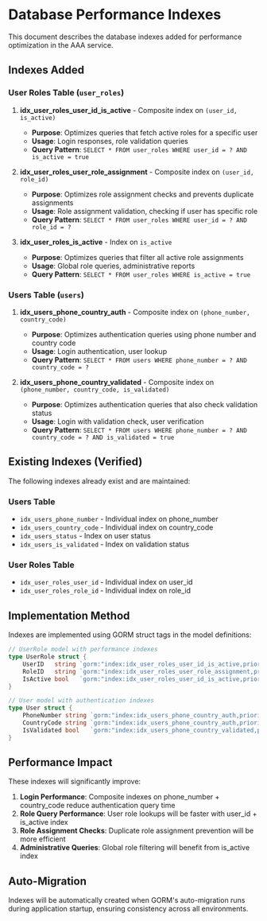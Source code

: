 # Database Performance Indexes

This document describes the database indexes added for performance optimization in the AAA service.

## Indexes Added

### User Roles Table (`user_roles`)

1. **idx_user_roles_user_id_is_active** - Composite index on `(user_id, is_active)`

   - **Purpose**: Optimizes queries that fetch active roles for a specific user
   - **Usage**: Login responses, role validation queries
   - **Query Pattern**: `SELECT * FROM user_roles WHERE user_id = ? AND is_active = true`

2. **idx_user_roles_user_role_assignment** - Composite index on `(user_id, role_id)`

   - **Purpose**: Optimizes role assignment checks and prevents duplicate assignments
   - **Usage**: Role assignment validation, checking if user has specific role
   - **Query Pattern**: `SELECT * FROM user_roles WHERE user_id = ? AND role_id = ?`

3. **idx_user_roles_is_active** - Index on `is_active`
   - **Purpose**: Optimizes queries that filter all active role assignments
   - **Usage**: Global role queries, administrative reports
   - **Query Pattern**: `SELECT * FROM user_roles WHERE is_active = true`

### Users Table (`users`)

1. **idx_users_phone_country_auth** - Composite index on `(phone_number, country_code)`

   - **Purpose**: Optimizes authentication queries using phone number and country code
   - **Usage**: Login authentication, user lookup
   - **Query Pattern**: `SELECT * FROM users WHERE phone_number = ? AND country_code = ?`

2. **idx_users_phone_country_validated** - Composite index on `(phone_number, country_code, is_validated)`
   - **Purpose**: Optimizes authentication queries that also check validation status
   - **Usage**: Login with validation check, user verification
   - **Query Pattern**: `SELECT * FROM users WHERE phone_number = ? AND country_code = ? AND is_validated = true`

## Existing Indexes (Verified)

The following indexes already exist and are maintained:

### Users Table

- `idx_users_phone_number` - Individual index on phone_number
- `idx_users_country_code` - Individual index on country_code
- `idx_users_status` - Index on user status
- `idx_users_is_validated` - Index on validation status

### User Roles Table

- `idx_user_roles_user_id` - Individual index on user_id
- `idx_user_roles_role_id` - Individual index on role_id

## Implementation Method

Indexes are implemented using GORM struct tags in the model definitions:

```go
// UserRole model with performance indexes
type UserRole struct {
    UserID   string `gorm:"index:idx_user_roles_user_id_is_active,priority:1"`
    RoleID   string `gorm:"index:idx_user_roles_user_role_assignment,priority:2"`
    IsActive bool   `gorm:"index:idx_user_roles_user_id_is_active,priority:2"`
}

// User model with authentication indexes
type User struct {
    PhoneNumber string `gorm:"index:idx_users_phone_country_auth,priority:1"`
    CountryCode string `gorm:"index:idx_users_phone_country_auth,priority:2"`
    IsValidated bool   `gorm:"index:idx_users_phone_country_validated,priority:3"`
}
```

## Performance Impact

These indexes will significantly improve:

1. **Login Performance**: Composite indexes on phone_number + country_code reduce authentication query time
2. **Role Query Performance**: User role lookups will be faster with user_id + is_active index
3. **Role Assignment Checks**: Duplicate role assignment prevention will be more efficient
4. **Administrative Queries**: Global role filtering will benefit from is_active index

## Auto-Migration

Indexes will be automatically created when GORM's auto-migration runs during application startup, ensuring consistency across all environments.

